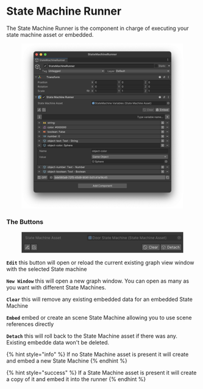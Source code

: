 # State Machine Runner

The State Machine Runner is the component in charge of executing your state machine asset or embedded.

<figure><img src="../../.gitbook/assets/image (1).png" alt=""><figcaption></figcaption></figure>

### The Buttons

<figure><img src="../../.gitbook/assets/image.png" alt=""><figcaption></figcaption></figure>

**`Edit`** this button will open or reload the current existing graph view window with the selected State machine

**`New Window`** this will open a new graph window. You can open as many as you want with different State Machines.

**`Clear`** this will remove any existing embedded data for an embedded State Machine

**`Embed`** embed or create an scene State Machine allowing you to use scene references directly&#x20;

**`Detach`** this will roll back to the State Machine asset if there was any. Existing embedde data won't be deleted.

{% hint style="info" %}
If no State Machine asset is present it will create and embed a new State Machine&#x20;
{% endhint %}

{% hint style="success" %}
If a State Machine asset is present it will create a copy of it and embed it into the runner
{% endhint %}
